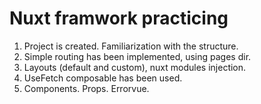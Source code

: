 # Nuxt framwork practicing

1. Project is created. Familiarization with the structure.
2. Simple routing has been implemented, using pages dir.
3. Layouts (default and custom), nuxt modules injection.
4. UseFetch composable has been used.
5. Components. Props. Errorvue.